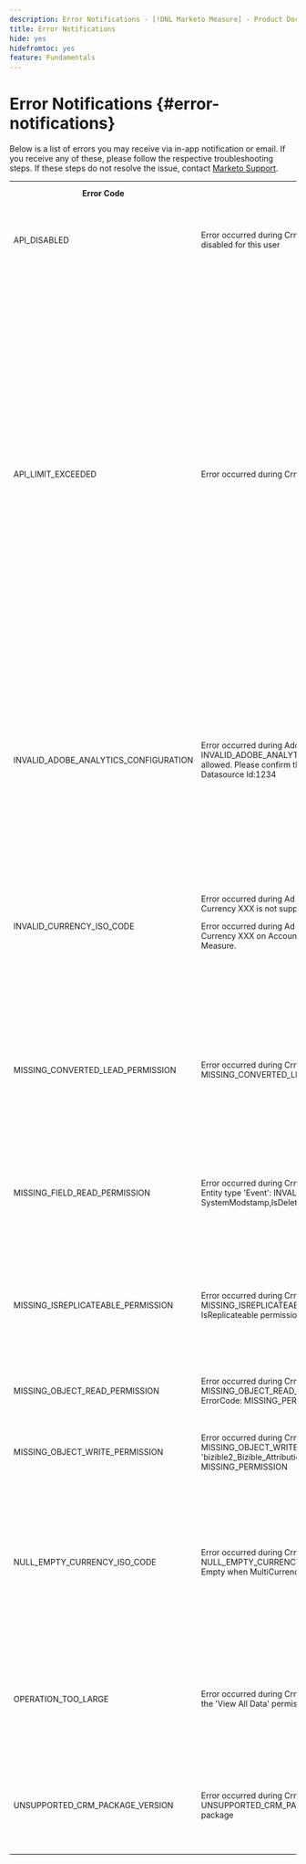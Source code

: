 ```yaml
---
description: Error Notifications - [!DNL Marketo Measure] - Product Documentation
title: Error Notifications
hide: yes
hidefromtoc: yes
feature: Fundamentals
---
```

# Error Notifications {#error-notifications}

Below is a list of errors you may receive via in-app notification or email. If you receive any of these, please follow the respective troubleshooting steps. If these steps do not resolve the issue, contact [Marketo Support](https://nation.marketo.com/t5/support/ct-p/Support).

<table>
  <tbody>
    <tr>
      <th style="width:31%">Error Code</th>
      <th style="width:23%">Notification Example</th>
      <th style="width:23%">Description</th>
      <th style="width:23%">Troubleshooting Steps</th>
    </tr>
    <tr>
      <td>API_DISABLED</td>
      <td>Error occurred during Crm Import : API_DISABLED : API calls have been disabled for this user</td>
      <td>The API permission has been disabled for the Marketo Measure user.</td>
      <td>Refer to the following Salesforce documentation on <a href="https://help.salesforce.com/s/articleView?id=sf.branded_apps_commun_api_permset.htm&amp;type=5">how to enable API access</a>.</td>
    </tr>
    <tr>
      <td>API_LIMIT_EXCEEDED</td>
      <td>Error occurred during Crm Export : PI_LIMIT_EXCEEDED</td>
      <td>The CRM's API limit has been exceeded (24 hrs).</td>
      <td>Refer to the following documentation for your CRM for assistance adjusting API credit allocations:</p>
          <ul>
            <li><a href="https://learn.microsoft.com/en-us/dynamics365/fin-ops-core/dev-itpro/data-entities/service-protection-monitoring">Dynamics</a>
            </li>
            <li><a href="https://developer.salesforce.com/docs/atlas.en-us.salesforce_app_limits_cheatsheet.meta/salesforce_app_limits_cheatsheet/salesforce_app_limits_platform_api.htm">Salesforce</a>
            </li>
          </ul>
          <p>You may also adjust the CRM credits Marketo Measure uses following the below steps:</p>
          <ul>
            <li>Navigate to <b>Settings</b> > <b>CRM</b> > <b>General</b></li>
            <li>Update the Daily CRM API Limit<br/>
              <ul>
                <li><b>Note: Default is 100,000</b></li>
              </ul>
            </li>
          </ul>
          <p>
           <img src="assets/error-notifications-1.png">
          </p>
      </td>
    </tr>
    <tr>
      <td>INVALID_ADOBE_ANALYTICS_CONFIGURATION</td>
      <td>Error occurred during AdobeAnalytics Export: INVALID_ADOBE_ANALYTICS_CONFIGURATION : Error: Upload not allowed. Please confirm the datasource schema before upload. Datasource Id:1234</td>
      <td>The Adobe Analytics integration is not configured correctly.</td>
      <td>Refer to the following help articles to ensure correct configuration:
        <ul>
          <li>
            <a href="/help/marketo-measure-and-adobe/marketo-measure-integrations-with-adobe-analytics.md">Marketo Measure Integrations with Adobe Analytics</a>
          </li>
          <li>
            <a href="https://experienceleague.adobe.com/docs/core-services/interface/services/customer-attributes/t-crs-usecase.html">Create a Customer Attribute source and upload the data file</a>
          </li>
        </ul>
      </td>
    </tr>
    <tr>
      <td>INVALID_CURRENCY_ISO_CODE</td>
      <td>Error occurred during Ad Import: INVALID_CURRENCY_ISO_CODE: Currency XXX is not supported by Marketo Measure.
      <p>
      Error occurred during Ad Import: INVALID_CURRENCY_ISO_CODE : Currency XXX on Account for 1234 is not supported by Marketo Measure.</td>
      <td>An unsupported currency was encountered.</td>
      <td>In the source system indicated in the notification (Ad, Crm, Marketo) ensure the currency associated to the record has a supported & valid currency. Supported currencies are derived from ISO currency standards.</td>
    </tr>
    <tr>
      <td>MISSING_CONVERTED_LEAD_PERMISSION</td>
      <td>Error occurred during Crm Export: MISSING_CONVERTED_LEAD_PERMISSION</td>
      <td>Marketo Measure is missing the View/Edit Converted Leads permission</td>
      <td>Refer to the following Experience League document for assistance with enabling this permission in your CRM<br/>
          <a href="/help/marketo-measure-salesforce-reporting/additional-functionality/enabling-the-permission-to-edit-converted-leads.md">Enabling the Permission to Edit Converted Leads</a></td>
    </tr>
    <tr>
      <td>MISSING_FIELD_READ_PERMISSION</td>
      <td>Error occurred during Crm Import: MISSING_FIELD_READ_PERMISSION : Entity type 'Event': INVALID_FIELD:<br/>
    SystemModstamp,IsDeleted,WhoId,bizible2__Bizible_Touchpoint_Date__c</td>
      <td>Marketo Measure is missing read permissions to a required field.</td>
      <td>Refer to the following help articles for guidance on the permissions Marketo Measure requires:
        <ul>
          <li><a href="/help/marketo-measure-and-dynamics/getting-started-with-marketo-measure-and-dynamics/marketo-measure-dynamics-schema.md">Dynamics</a>
          </li>
          <li><a href="/help/configuration-and-setup/marketo-measure-and-salesforce/how-marketo-measure-and-salesforce-interact.md">Salesforce</a>
          </li>
        </ul>
      </td>
    </tr>
    <tr>
      <td>MISSING_ISREPLICATEABLE_PERMISSION</td>
      <td>Error occurred during Crm Import: MISSING_ISREPLICATEABLE_PERMISSION : We are missing IsReplicateable permission on Campaign</td>
      <td>This permission is required on Salesforce objects for us to keep your Marketo Measure and Salesforce in sync.</td>
      <td>Contact Salesforce support for assistance setting the replicateable permission on objects.</td>
    </tr>
    <tr>
      <td>MISSING_OBJECT_READ_PERMISSION</td>
      <td>Error occurred during Crm Import: MISSING_OBJECT_READ_PERMISSION : Entity type Campaign': CRM ErrorCode: MISSING_PERMISSION</td>
      <td>Marketo Measure is missing read permissions to a required object.</td>
      <td rowspan="2">Refer to the following help articles for guidance on the permissions Marketo Measure requires:
          <ul>
            <li><a href="/help/marketo-measure-and-dynamics/getting-started-with-marketo-measure-and-dynamics/marketo-measure-dynamics-schema.md">Dynamics</a>
            </li>
            <li><a href="/help/configuration-and-setup/marketo-measure-and-salesforce/how-marketo-measure-and-salesforce-interact.md">Salesforce</a>
            </li>
          </ul>
      </td>
    </tr>
    <tr>
      <td>MISSING_OBJECT_WRITE_PERMISSION</td>
      <td>Error occurred during Crm Export: MISSING_OBJECT_WRITE_PERMISSION : Entity type 'bizible2_Bizible_Attribution_Touchpoint': CRM ErrorCode: MISSING_PERMISSION</td>
      <td>Marketo Measure is missing write permissions to a required object.</td>
    </tr>
    <tr>
      <td>NULL_EMPTY_CURRENCY_ISO_CODE</td>
      <td>
        <p>
          Error occurred during Crm Import: NULL_EMPTY_CURRENCY_ISO_CODE: Currency ISO code is NULL or Empty when MultiCurrency is enabled for RecordId 1234
      </td>
      <td>Currency must be a supported ISO currency code.</td>
      <td>In the source system indicated in the notification (Ad, Crm, Marketo) ensure the currency associated to the record has a supported & valid currency. Supported currencies are derived from ISO currency standards.</td>
    </tr>
    <tr>
      <td>OPERATION_TOO_LARGE</td>
      <td>Error occurred during Crm Import: OPERATION_TOO_LARGE : We require the 'View All Data' permission to query activities successfully.</td>
      <td>CRM settings are not allowing Marketo Measure to query a large enough set of data</td>
      <td>Grant Marketo Measure 'View All Data' permissions on the designated object.
      <p>
      More info on the 'View All Data' permission <a href="https://developer.salesforce.com/docs/atlas.en-us.securityImplGuide.meta/securityImplGuide/users_profiles_view_all_mod_all.htm">can be found here</a>.</td>
    </tr>
    <tr>
      <td>UNSUPPORTED_CRM_PACKAGE_VERSION</td>
      <td>Error occurred during Crm Import: UNSUPPORTED_CRM_PACKAGE_VERSION : Please update your crm package</td>
      <td>The current package detected is no longer supported.</td>
      <td>Upgrade your package to the most recent version:
        <ul>
          <li><a href="/help/configuration-and-setup/marketo-measure-and-salesforce/best-practices-for-marketo-measure-crm-package.md">Best Practices</a>
          </li>
          <li><a href="/help/marketo-measure-and-dynamics/getting-started-with-marketo-measure-and-dynamics/microsoft-dynamics-crm-installation-guide.md">Dynamics</a>
          </li>
          <li><a href="/help/configuration-and-setup/marketo-measure-and-salesforce/marketo-measure-salesforce-package-installation-and-set-up.md">Salesforce</a>
          </li>
        </ul>
      </td>
    </tr>
  </tbody>
</table>
